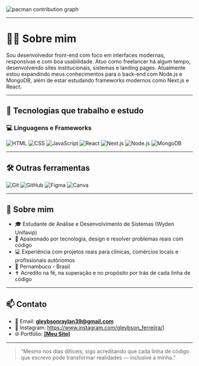 <picture>
  <source media="(prefers-color-scheme: dark)" srcset="https://raw.githubusercontent.com/maurodesouza/maurodesouza/output/pacman-contribution-graph-dark.svg">
  <source media="(prefers-color-scheme: light)" srcset="https://raw.githubusercontent.com/maurodesouza/maurodesouza/output/pacman-contribution-graph.svg">
  <img alt="pacman contribution graph" src="https://raw.githubusercontent.com/maurodesouza/maurodesouza/output/pacman-contribution-graph.svg">
</picture>

---

# 👨‍💻 Sobre mim

Sou desenvolvedor front-end com foco em interfaces modernas, responsivas e com boa usabilidade. Atuo como freelancer há algum tempo, desenvolvendo sites institucionais, sistemas e landing pages. Atualmente estou expandindo meus conhecimentos para o back-end com Node.js e MongoDB, além de estar estudando frameworks modernos como Next.js e React.

---

## 🚀 Tecnologias que trabalho e estudo

### 💻 Linguagens e Frameworks
![HTML](https://img.shields.io/badge/HTML5-E44D26?style=for-the-badge&logo=html5&logoColor=white)
![CSS](https://img.shields.io/badge/CSS3-264DE4?style=for-the-badge&logo=css3&logoColor=white)
![JavaScript](https://img.shields.io/badge/JavaScript-F7DF1E?style=for-the-badge&logo=javascript&logoColor=000)
![React](https://img.shields.io/badge/React-20232A?style=for-the-badge&logo=react&logoColor=61DAFB)
![Next.js](https://img.shields.io/badge/Next.js-000000?style=for-the-badge&logo=nextdotjs&logoColor=white)
![Node.js](https://img.shields.io/badge/Node.js-339933?style=for-the-badge&logo=nodedotjs&logoColor=white)
![MongoDB](https://img.shields.io/badge/MongoDB-47A248?style=for-the-badge&logo=mongodb&logoColor=white)

---

## 🛠️ Outras ferramentas
![Git](https://img.shields.io/badge/Git-F05032?style=for-the-badge&logo=git&logoColor=white)
![GitHub](https://img.shields.io/badge/GitHub-181717?style=for-the-badge&logo=github&logoColor=white)
![Figma](https://img.shields.io/badge/Figma-F24E1E?style=for-the-badge&logo=figma&logoColor=white)
![Canva](https://img.shields.io/badge/Canva-00C4CC?style=for-the-badge&logo=canva&logoColor=white)

---

## 📌 Sobre mim
- 🎓 Estudante de Análise e Desenvolvimento de Sistemas (Wyden Unifavip)
- 🧠 Apaixonado por tecnologia, design e resolver problemas reais com código
- 💻 Experiência com projetos reais para clínicas, comércios locais e profissionais autônomos
- 📍 Pernambuco - Brasil
- ✝️ Acredito na fé, na superação e no propósito por trás de cada linha de código

---

## 📫 Contato
- 📧 Email: **gleybsonraylan39@gmail.com**
- 🔗 Instagram: https://www.instagram.com/gleybson_ferreiira/)
- 🌐 Portfólio: **[[Meu Site]](https://gleybsonferreiradev.vercel.app/)**

---

> “Mesmo nos dias difíceis, sigo acreditando que cada linha de código que escrevo pode transformar realidades — inclusive a minha.”  

